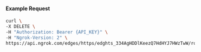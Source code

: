 <!-- Code generated for API Clients. DO NOT EDIT. -->

#### Example Request

```bash
curl \
-X DELETE \
-H "Authorization: Bearer {API_KEY}" \
-H "Ngrok-Version: 2" \
https://api.ngrok.com/edges/https/edghts_334AgHDDlKeezQ7HdHYJ7HWzTwW/routes/edghtsrt_334AgFwsJ12ysL3VC8FkeFL34Bn/user_agent_filter
```
